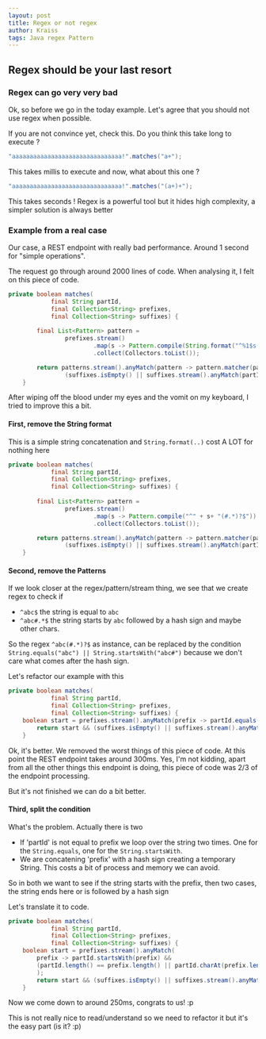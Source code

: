 ```yaml
---
layout: post
title: Regex or not regex
author: Kraiss
tags: Java regex Pattern
---
```


## Regex should be your last resort

### Regex can go very very bad 

Ok, so before we go in the today example. Let's agree that you should not use regex when possible.

If you are not convince yet, check this. Do you think this take long to execute ?

```java
"aaaaaaaaaaaaaaaaaaaaaaaaaaaaaaa!".matches("a+");
```

This takes millis to execute and now, what about this one ?

```java
"aaaaaaaaaaaaaaaaaaaaaaaaaaaaaaa!".matches("(a+)+");
```

This takes seconds ! Regex is a powerful tool but it hides high complexity, a simpler solution is always better

### Example from a real case

Our case, a REST endpoint with really bad performance. Around 1 second for "simple operations". 

The request go through around 2000 lines of code. When analysing it, I felt on this piece of code.

```java
private boolean matches(
            final String partId,
            final Collection<String> prefixes,
            final Collection<String> suffixes) {
			
        final List<Pattern> pattern =
                prefixes.stream()
                        .map(s -> Pattern.compile(String.format("^%1$s(#.*)?$", s)))
                        .collect(Collectors.toList());

        return patterns.stream().anyMatch(pattern -> pattern.matcher(partId).matches()) &&
                (suffixes.isEmpty() || suffixes.stream().anyMatch(partId::endsWith));
    }
```

After wiping off the blood under my eyes and the vomit on my keyboard, I tried to improve this a bit.

#### First, remove the String format

This is a simple string concatenation and `String.format(..)` cost A LOT for nothing here

```java
private boolean matches(
            final String partId,
            final Collection<String> prefixes,
            final Collection<String> suffixes) {
			
        final List<Pattern> pattern =
                prefixes.stream()
                        .map(s -> Pattern.compile("^" + s+ "(#.*)?$"))
                        .collect(Collectors.toList());

        return patterns.stream().anyMatch(pattern -> pattern.matcher(partId).matches()) &&
                (suffixes.isEmpty() || suffixes.stream().anyMatch(partId::endsWith));
    }
```

#### Second, remove the Patterns

If we look closer at the regex/pattern/stream thing, we see that we create regex to check if
 * `^abc$` the string is equal to `abc` 
 * `^abc#.*$` the string starts by `abc` followed by a hash sign and maybe other chars.

So the regex `^abc(#.*)?$` as instance, can be replaced by the condition `String.equals("abc") || String.startsWith("abc#")` because we don't care what comes after the hash sign.

Let's refactor our example with this

```java
private boolean matches(
            final String partId,
            final Collection<String> prefixes,
            final Collection<String> suffixes) {
	boolean start = prefixes.stream().anyMatch(prefix -> partId.equals(prefix) || partId.startsWith(prefix + "#"))
        return start && (suffixes.isEmpty() || suffixes.stream().anyMatch(partId::endsWith));
    }
```

Ok, it's better. We removed the worst things of this piece of code. At this point the REST endpoint takes around 300ms. Yes, I'm not kidding, apart from all the other things this endpoint is doing, this piece of code was 2/3 of the endpoint processing.

But it's not finished we can do a bit better.

#### Third, split the condition

What's the problem. Actually there is two
 * If 'partId' is not equal to prefix we loop over the string two times. One for the `String.equals`, one for the `String.startsWith`.
 * We are concatening 'prefix' with a hash sign creating a temporary String. This costs a bit of process and memory we can avoid. 

So in both we want to see if the string starts with the prefix, then two cases, the string ends here or is followed by a hash sign

Let's translate it to code.

```java
private boolean matches(
            final String partId,
            final Collection<String> prefixes,
            final Collection<String> suffixes) {
	boolean start = prefixes.stream().anyMatch(
	    prefix -> partId.startsWith(prefix) && 
	    (partId.length() == prefix.length() || partId.charAt(prefix.length()) == '#')
        );
        return start && (suffixes.isEmpty() || suffixes.stream().anyMatch(partId::endsWith));
    }
```

Now we come down to around 250ms, congrats to us! :p

This is not really nice to read/understand so we need to refactor it but it's the easy part (is it? :p)
